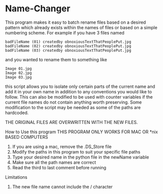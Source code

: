 # Name-Changer

This program makes it easy to batch rename files based on a desired pattern which already exists within the names of 
files or based on a simple numbering scheme. For example if you have 3 files named 

    badFileName (01) createdby obnoxiousTextThatPeoplePut.jpg
    badFileName (02) createdby obnoxiousTextThatPeoplePut.jpg
    badFileName (03) createdby obnoxiousTextThatPeoplePut.jpg

and you wanted to rename them to something like
    
    Image 01.jpg
    Image 02.jpg
    Image 03.jpg
    
this script allows you to isolate only certain parts of the current name and add it in your own name in addition to any 
conventions you would like to follow. This can also be modified to be used with counter variables if the current file 
names do not contain anything worth preserving. Some modification to the script may be needed as some of the paths are 
hardcoded.  

THE ORIGINAL FILES ARE OVERWRITTEN WITH THE NEW FILES. 

How to Use this program
THIS PROGRAM ONLY WORKS FOR MAC OR *nix BASED COMPUTERS 

1. If you are using a mac, remove the .DS_Store file
2. Modify the paths in this program to suit your specific file paths
3. Type your desired name in the python file in the newName variable
4. Make sure all the path names are correct 
5. Read the third to last comment before running 

Limitations 

1. The new file name cannot include the / character
